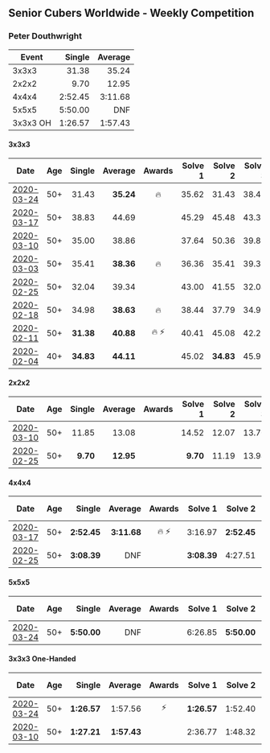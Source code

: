 ## Senior Cubers Worldwide - Weekly Competition
### Peter Douthwright

| Event | Single | Average |
| -- | --: | --: |
| 3x3x3 | 31.38 | 35.24 |
| 2x2x2 | 9.70 | 12.95 |
| 4x4x4 | 2:52.45 | 3:11.68 |
| 5x5x5 | 5:50.00 | DNF |
| 3x3x3 OH | 1:26.57 | 1:57.43 |

#### 3x3x3

| Date | Age | Single | Average | Awards | Solve 1 | Solve 2 | Solve 3 | Solve 4 | Solve 5 | Video |
| :--: | :--: | --: | --: | :--: | --: | --: | --: | --: | --: | :-- |
| [2020-03-24](../3x3x3/2020-03-24.md) | 50+ | 31.43 | **35.24** | 🔥 | 35.62 | 31.43 | 38.42 | 38.62 | 31.70 | [Link](https://www.facebook.com/events/524456301543611/permalink/526144678041440/) |
| [2020-03-17](../3x3x3/2020-03-17.md) | 50+ | 38.83 | 44.69 |  | 45.29 | 45.48 | 43.32 | 46.88 | 38.83 | [Link](https://www.facebook.com/events/280686576235146/permalink/284464672524003/) |
| [2020-03-10](../3x3x3/2020-03-10.md) | 50+ | 35.00 | 38.86 |  | 37.64 | 50.36 | 39.86 | 35.00 | 39.07 | [Link](https://www.facebook.com/events/164742401163863/permalink/167786264192810/) |
| [2020-03-03](../3x3x3/2020-03-03.md) | 50+ | 35.41 | **38.36** | 🔥 | 36.36 | 35.41 | 39.35 | 39.38 | 46.28 | [Link](https://www.facebook.com/events/241721610185997/permalink/245440153147476/) |
| [2020-02-25](../3x3x3/2020-02-25.md) | 50+ | 32.04 | 39.34 |  | 43.00 | 41.55 | 32.04 | 38.74 | 37.72 | [Link](https://www.facebook.com/events/196320811461109/permalink/197452828014574/) |
| [2020-02-18](../3x3x3/2020-02-18.md) | 50+ | 34.98 | **38.63** | 🔥 | 38.44 | 37.79 | 34.98 | 39.67 | 39.84 | [Link](https://www.facebook.com/events/2558750947697073/permalink/2563798140525687/) |
| [2020-02-11](../3x3x3/2020-02-11.md) | 50+ | **31.38** | **40.88** | 🔥 ⚡ | 40.41 | 45.08 | 42.27 | 39.95 | **31.38** | [Link](https://www.facebook.com/groups/1604105099735401/permalink/2143098975836008/) |
| [2020-02-04](../3x3x3/2020-02-04.md) | 40+ | **34.83** | **44.11** |  | 45.02 | **34.83** | 45.93 | 45.67 | 41.63 | [Link](https://www.facebook.com/peter.douthwright/videos/10156470062592396/) |


#### 2x2x2

| Date | Age | Single | Average | Awards | Solve 1 | Solve 2 | Solve 3 | Solve 4 | Solve 5 | Video |
| :--: | :--: | --: | --: | :--: | --: | --: | --: | --: | --: | :-- |
| [2020-03-10](../2x2x2/2020-03-10.md) | 50+ | 11.85 | 13.08 |  | 14.52 | 12.07 | 13.70 | 11.85 | 13.48 | [Link](https://www.facebook.com/events/654143022005686/permalink/658306988255956/) |
| [2020-02-25](../2x2x2/2020-02-25.md) | 50+ | **9.70** | **12.95** |  | **9.70** | 11.19 | 13.94 | 17.38 | 13.71 | [Link](https://www.facebook.com/events/2972213492840148/permalink/2976771159051048/) |


#### 4x4x4

| Date | Age | Single | Average | Awards | Solve 1 | Solve 2 | Solve 3 | Solve 4 | Solve 5 | Video |
| :--: | :--: | --: | --: | :--: | --: | --: | --: | --: | --: | :-- |
| [2020-03-17](../4x4x4/2020-03-17.md) | 50+ | **2:52.45** | **3:11.68** | 🔥 ⚡ | 3:16.97 | **2:52.45** | 3:25.62 | DNS | DNS | [Link](https://www.facebook.com/events/211732526904866/permalink/216272266450892/) |
| [2020-02-25](../4x4x4/2020-02-25.md) | 50+ | **3:08.39** | DNF |  | **3:08.39** | 4:27.51 | DNS | DNS | DNS | [Link](https://www.facebook.com/events/805797596592397/permalink/808006496371507/) |


#### 5x5x5

| Date | Age | Single | Average | Awards | Solve 1 | Solve 2 | Solve 3 | Solve 4 | Solve 5 | Video |
| :--: | :--: | --: | --: | :--: | --: | --: | --: | --: | --: | :-- |
| [2020-03-24](../5x5x5/2020-03-24.md) | 50+ | **5:50.00** | DNF |  | 6:26.85 | **5:50.00** | DNS | DNS | DNS | [Link](https://www.facebook.com/events/5078365835514885/permalink/5098666160151519/) |


#### 3x3x3 One-Handed

| Date | Age | Single | Average | Awards | Solve 1 | Solve 2 | Solve 3 | Solve 4 | Solve 5 | Video |
| :--: | :--: | --: | --: | :--: | --: | --: | --: | --: | --: | :-- |
| [2020-03-24](../oh/2020-03-24.md) | 50+ | **1:26.57** | 1:57.56 | ⚡ | **1:26.57** | 1:52.40 | 2:33.75 | DNS | DNS | [Link](https://www.facebook.com/events/212335450005639/permalink/214352896470561/) |
| [2020-03-10](../oh/2020-03-10.md) | 50+ | **1:27.21** | **1:57.43** |  | 2:36.77 | 1:48.32 | **1:27.21** | DNS | DNS | [Link](https://www.facebook.com/events/684510792316675/permalink/688822721885482/) |


<!-- Global site tag (gtag.js) - Google Analytics -->
<script async src="https://www.googletagmanager.com/gtag/js?id=UA-86348435-3"></script>
<script>window.dataLayer = window.dataLayer || []; function gtag() {dataLayer.push(arguments);} gtag('js', new Date()); gtag('config', 'UA-86348435-3');</script>
